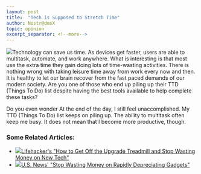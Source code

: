 ```yaml
---
layout: post
title:  "Tech is Supposed to Stretch Time"
author: Nostr@dmsX
topic: opinion
excerpt_separator: <!--more-->
---
```


<img class="post-article-images-left" src="{{ site.url }}/assets/images/posts_images/multitask.jpg">Technology can save us time. As devices get faster, users are able to multitask, automate, and work anywhere. What is interesting is that most use the extra time they gain doing lots of time-wasting activities. There is nothing wrong with taking leisure time away from work every now and then. It is healthy to let our brain recover from the fast paced demands of our modern society. Are you one of those who end up piling up their TTD (Things To Do) list despite having the best tools available to help complete these tasks?

<!--more-->

Do you even wonder At the end of the day, I still feel unaccomplished. My TTD (Things To Do) list keeps on piling up. The ability to multitask often keep me busy. It does not mean that I become more productive, though.


### Some Related Articles:

<ul>
<li class="related-articles"><a href="https://lifehacker.com/how-to-get-off-the-upgrade-treadmill-and-stop-wasting-m-5942915" target="_blank"><img class="govisit" src="{{ site.url }}/assets/images/posts_images/govisit.png">Lifehacker's "How to Get Off the Upgrade Treadmill and Stop Wasting Money on New Tech"</a></li>
<li class="related-articles"><a href="https://money.usnews.com/money/personal-finance/saving-and-budgeting/articles/2017-09-13/stop-wasting-money-on-rapidly-depreciating-gadgets" target="_blank"><img class="govisit" src="{{ site.url }}/assets/images/posts_images/govisit.png">U.S. News' "Stop Wasting Money on Rapidly Depreciating Gadgets"</a></li></ul>
